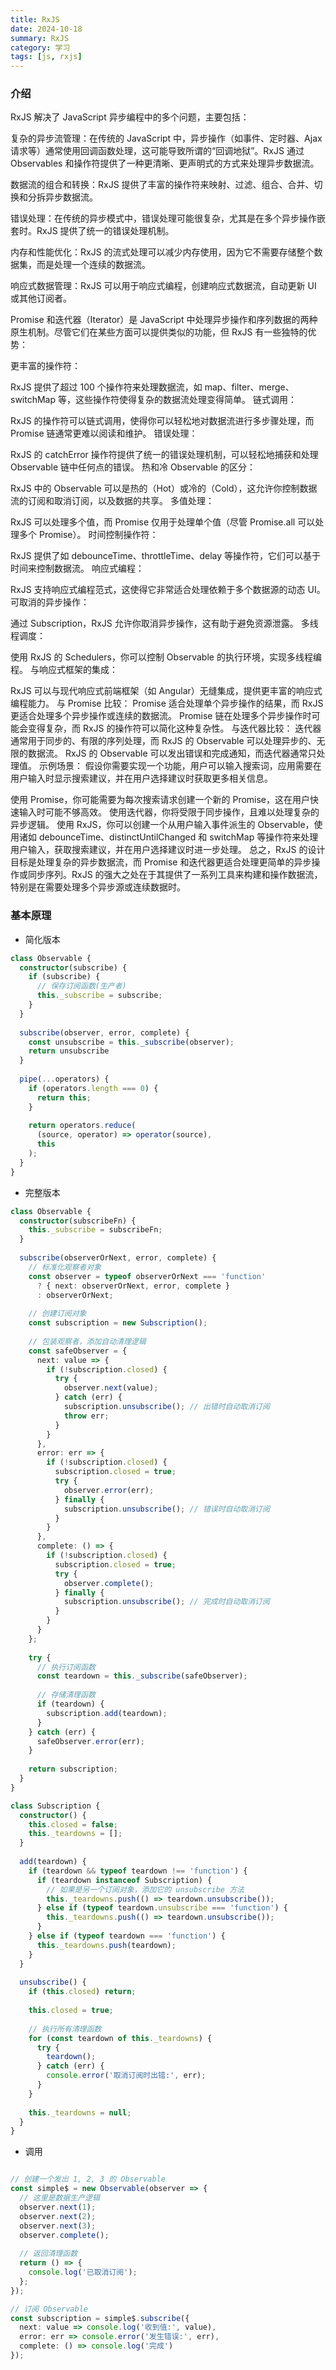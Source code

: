 ```yaml
---
title: RxJS
date: 2024-10-18
summary: RxJS
category: 学习
tags: [js, rxjs]
---
```


### 介绍
RxJS 解决了 JavaScript 异步编程中的多个问题，主要包括：

复杂的异步流管理：在传统的 JavaScript 中，异步操作（如事件、定时器、Ajax 请求等）通常使用回调函数处理，这可能导致所谓的“回调地狱”。RxJS 通过 Observables 和操作符提供了一种更清晰、更声明式的方式来处理异步数据流。

数据流的组合和转换：RxJS 提供了丰富的操作符来映射、过滤、组合、合并、切换和分拆异步数据流。

错误处理：在传统的异步模式中，错误处理可能很复杂，尤其是在多个异步操作嵌套时。RxJS 提供了统一的错误处理机制。

内存和性能优化：RxJS 的流式处理可以减少内存使用，因为它不需要存储整个数据集，而是处理一个连续的数据流。

响应式数据管理：RxJS 可以用于响应式编程，创建响应式数据流，自动更新 UI 或其他订阅者。



Promise 和迭代器（Iterator）是 JavaScript 中处理异步操作和序列数据的两种原生机制。尽管它们在某些方面可以提供类似的功能，但 RxJS 有一些独特的优势：

更丰富的操作符：

RxJS 提供了超过 100 个操作符来处理数据流，如 map、filter、merge、switchMap 等，这些操作符使得复杂的数据流处理变得简单。
链式调用：

RxJS 的操作符可以链式调用，使得你可以轻松地对数据流进行多步骤处理，而 Promise 链通常更难以阅读和维护。
错误处理：

RxJS 的 catchError 操作符提供了统一的错误处理机制，可以轻松地捕获和处理 Observable 链中任何点的错误。
热和冷 Observable 的区分：

RxJS 中的 Observable 可以是热的（Hot）或冷的（Cold），这允许你控制数据流的订阅和取消订阅，以及数据的共享。
多值处理：

RxJS 可以处理多个值，而 Promise 仅用于处理单个值（尽管 Promise.all 可以处理多个 Promise）。
时间控制操作符：

RxJS 提供了如 debounceTime、throttleTime、delay 等操作符，它们可以基于时间来控制数据流。
响应式编程：

RxJS 支持响应式编程范式，这使得它非常适合处理依赖于多个数据源的动态 UI。
可取消的异步操作：

通过 Subscription，RxJS 允许你取消异步操作，这有助于避免资源泄露。
多线程调度：

使用 RxJS 的 Schedulers，你可以控制 Observable 的执行环境，实现多线程编程。
与响应式框架的集成：

RxJS 可以与现代响应式前端框架（如 Angular）无缝集成，提供更丰富的响应式编程能力。
与 Promise 比较：
Promise 适合处理单个异步操作的结果，而 RxJS 更适合处理多个异步操作或连续的数据流。
Promise 链在处理多个异步操作时可能会变得复杂，而 RxJS 的操作符可以简化这种复杂性。
与迭代器比较：
迭代器通常用于同步的、有限的序列处理，而 RxJS 的 Observable 可以处理异步的、无限的数据流。
RxJS 的 Observable 可以发出错误和完成通知，而迭代器通常只处理值。
示例场景：
假设你需要实现一个功能，用户可以输入搜索词，应用需要在用户输入时显示搜索建议，并在用户选择建议时获取更多相关信息。

使用 Promise，你可能需要为每次搜索请求创建一个新的 Promise，这在用户快速输入时可能不够高效。
使用迭代器，你将受限于同步操作，且难以处理复杂的异步逻辑。
使用 RxJS，你可以创建一个从用户输入事件派生的 Observable，使用诸如 debounceTime、distinctUntilChanged 和 switchMap 等操作符来处理用户输入，获取搜索建议，并在用户选择建议时进一步处理。
总之，RxJS 的设计目标是处理复杂的异步数据流，而 Promise 和迭代器更适合处理更简单的异步操作或同步序列。RxJS 的强大之处在于其提供了一系列工具来构建和操作数据流，特别是在需要处理多个异步源或连续数据时。


### 基本原理

- 简化版本
```ts
class Observable {
  constructor(subscribe) {
    if (subscribe) {
      // 保存订阅函数(生产者)
      this._subscribe = subscribe;
    }
  }
  
  subscribe(observer, error, complete) {
    const unsubscribe = this._subscribe(observer);
    return unsubscribe
  }
  
  pipe(...operators) {
    if (operators.length === 0) {
      return this;
    }
    
    return operators.reduce(
      (source, operator) => operator(source),
      this
    );
  }
}
```

- 完整版本
```ts
class Observable {
  constructor(subscribeFn) {
    this._subscribe = subscribeFn;
  }
  
  subscribe(observerOrNext, error, complete) {
    // 标准化观察者对象
    const observer = typeof observerOrNext === 'function'
      ? { next: observerOrNext, error, complete }
      : observerOrNext;
    
    // 创建订阅对象
    const subscription = new Subscription();
    
    // 包装观察者，添加自动清理逻辑
    const safeObserver = {
      next: value => {
        if (!subscription.closed) {
          try {
            observer.next(value);
          } catch (err) {
            subscription.unsubscribe(); // 出错时自动取消订阅
            throw err;
          }
        }
      },
      error: err => {
        if (!subscription.closed) {
          subscription.closed = true;
          try {
            observer.error(err);
          } finally {
            subscription.unsubscribe(); // 错误时自动取消订阅
          }
        }
      },
      complete: () => {
        if (!subscription.closed) {
          subscription.closed = true;
          try {
            observer.complete();
          } finally {
            subscription.unsubscribe(); // 完成时自动取消订阅
          }
        }
      }
    };
    
    try {
      // 执行订阅函数
      const teardown = this._subscribe(safeObserver);
      
      // 存储清理函数
      if (teardown) {
        subscription.add(teardown);
      }
    } catch (err) {
      safeObserver.error(err);
    }
    
    return subscription;
  }
}

class Subscription {
  constructor() {
    this.closed = false;
    this._teardowns = [];
  }
  
  add(teardown) {
    if (teardown && typeof teardown !== 'function') {
      if (teardown instanceof Subscription) {
        // 如果是另一个订阅对象，添加它的 unsubscribe 方法
        this._teardowns.push(() => teardown.unsubscribe());
      } else if (typeof teardown.unsubscribe === 'function') {
        this._teardowns.push(() => teardown.unsubscribe());
      }
    } else if (typeof teardown === 'function') {
      this._teardowns.push(teardown);
    }
  }
  
  unsubscribe() {
    if (this.closed) return;
    
    this.closed = true;
    
    // 执行所有清理函数
    for (const teardown of this._teardowns) {
      try {
        teardown();
      } catch (err) {
        console.error('取消订阅时出错:', err);
      }
    }
    
    this._teardowns = null;
  }
}
```

- 调用
```ts

// 创建一个发出 1, 2, 3 的 Observable
const simple$ = new Observable(observer => {
  // 这里是数据生产逻辑
  observer.next(1);
  observer.next(2);
  observer.next(3);
  observer.complete();
  
  // 返回清理函数
  return () => {
    console.log('已取消订阅');
  };
});

// 订阅 Observable
const subscription = simple$.subscribe({
  next: value => console.log('收到值:', value),
  error: err => console.error('发生错误:', err),
  complete: () => console.log('完成')
});
```
